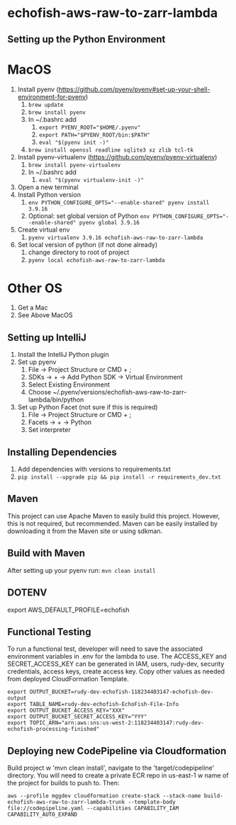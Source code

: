 # echofish-aws-raw-to-zarr-lambda

## Setting up the Python Environment

# MacOS
  1. Install pyenv (https://github.com/pyenv/pyenv#set-up-your-shell-environment-for-pyenv)
     1. ```brew update```
     2. ```brew install pyenv```
     3. In ~/.bashrc add
        1. ```export PYENV_ROOT="$HOME/.pyenv"```
        2. ```export PATH="$PYENV_ROOT/bin:$PATH"```
        3. ```eval "$(pyenv init -)"```
     4. ```brew install openssl readline sqlite3 xz zlib tcl-tk```
  2. Install pyenv-virtualenv (https://github.com/pyenv/pyenv-virtualenv)
     1. ```brew install pyenv-virtualenv```
     2. In ~/.bashrc add
         1. ```eval "$(pyenv virtualenv-init -)"```
  3. Open a new terminal
  4. Install Python version
     1. ```env PYTHON_CONFIGURE_OPTS="--enable-shared" pyenv install 3.9.16```
     2. Optional: set global version of Python ```env PYTHON_CONFIGURE_OPTS="--enable-shared" pyenv global 3.9.16```
  5. Create virtual env
     1. ```pyenv virtualenv 3.9.16 echofish-aws-raw-to-zarr-lambda```
  6. Set local version of python (if not done already)
     1. change directory to root of project
     2. ```pyenv local echofish-aws-raw-to-zarr-lambda```

# Other OS
  1. Get a Mac
  2. See Above MacOS

## Setting up IntelliJ

  1. Install the IntelliJ Python plugin
  2. Set up pyenv
     1. File -> Project Structure or CMD + ;
     2. SDKs -> + -> Add Python SDK -> Virtual Environment
     3. Select Existing Environment
     4. Choose ~/.pyenv/versions/echofish-aws-raw-to-zarr-lambda/bin/python
  3. Set up Python Facet (not sure if this is required)
     1. File -> Project Structure or CMD + ;
     2. Facets -> + -> Python 
     3. Set interpreter 

## Installing Dependencies

  1. Add dependencies with versions to requirements.txt
  2. ```pip install --upgrade pip && pip install -r requirements_dev.txt```

## Maven
This project can use Apache Maven to easily build this project.  However, this is not required, but recommended.
Maven can be easily installed by downloading it from the Maven site or using sdkman.

## Build with Maven
After setting up your pyenv run:
```mvn clean install```

## DOTENV
export AWS_DEFAULT_PROFILE=echofish

## Functional Testing
To run a functional test, developer will need to save the associated environment variables in .env for the lambda to
use. The ACCESS_KEY and SECRET_ACCESS_KEY can be generated in IAM, users, rudy-dev, security credentials,
access keys, create access key. Copy other values as needed from deployed CloudFormation Template.
```shell
export OUTPUT_BUCKET=rudy-dev-echofish-118234403147-echofish-dev-output
export TABLE_NAME=rudy-dev-echofish-EchoFish-File-Info
export OUTPUT_BUCKET_ACCESS_KEY="XXX"
export OUTPUT_BUCKET_SECRET_ACCESS_KEY="YYY"
export TOPIC_ARN="arn:aws:sns:us-west-2:118234403147:rudy-dev-echofish-processing-finished"
```

## Deploying new CodePipeline via Cloudformation
Build project w 'mvn clean install', navigate to the 'target/codepipeline' directory. You will need to
create a private ECR repo in us-east-1 w name of the project for builds to push to. Then:
```commandline
aws --profile mggdev cloudformation create-stack --stack-name build-echofish-aws-raw-to-zarr-lambda-trunk --template-body file://codepipeline.yaml --capabilities CAPABILITY_IAM CAPABILITY_AUTO_EXPAND
```
